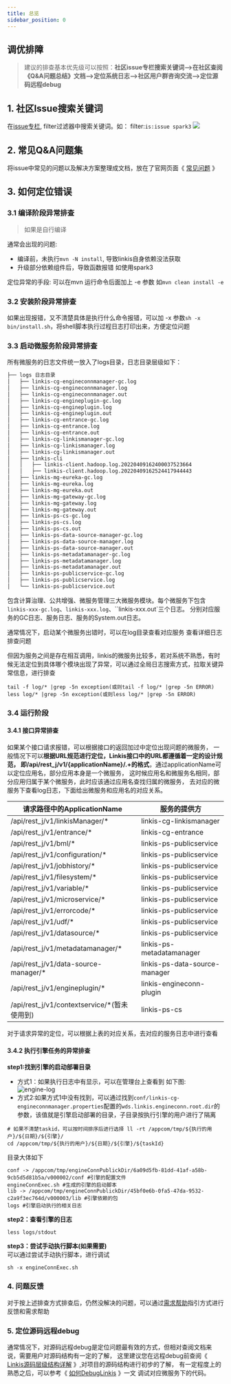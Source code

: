 ```yaml
---
title: 总览
sidebar_position: 0
---
```

## 调优排障

> 建议的排查基本优先级可以按照：**社区issue专栏搜索关键词—\>在社区查阅《Q\&A问题总结》文档—\>定位系统日志—\>社区用户群咨询交流—\>定位源码远程debug**

## 1. 社区Issue搜索关键词

在[issue专栏](https://github.com/apache/incubator-linkis/issues), filter过滤器中搜索关键词。如：
filter:`is:issue spark3`
![](/Images-zh/tuning-and-troubleshooting/issue-searching-keywords.png)

<!--
在[Disscuess的Q&A专栏](https://github.com/apache/incubator-linkis/discussions/categories/q-a) 中进行关键字搜索
![](/Images-zh/tuning-and-troubleshooting/disscues-searching-keywords.png)
-->

## 2. 常见Q&A问题集

将issue中常见的问题以及解决方案整理成文档，放在了官网页面《 [常见问题](/faq/main) 》

## 3. 如何定位错误

### 3.1 编译阶段异常排查

> 如果是自行编译

通常会出现的问题:

- 编译前，未执行`mvn -N install`, 导致linkis自身依赖没法获取
- 升级部分依赖组件后，导致函数报错  如使用spark3

定位异常的手段:
可以在mvn 运行命令后面加上 -e 参数 如`mvn clean install -e`

### 3.2 安装阶段异常排查

如果出现报错，又不清楚具体是执行什么命令报错，可以加 -x 参数`sh -x bin/install.sh`，将shell脚本执行过程日志打印出来，方便定位问题

### 3.3 启动微服务阶段异常排查

所有微服务的日志文件统一放入了logs目录，日志目录层级如下：

```html
├── logs 日志目录
│   ├── linkis-cg-engineconnmanager-gc.log
│   ├── linkis-cg-engineconnmanager.log
│   ├── linkis-cg-engineconnmanager.out
│   ├── linkis-cg-engineplugin-gc.log
│   ├── linkis-cg-engineplugin.log
│   ├── linkis-cg-engineplugin.out
│   ├── linkis-cg-entrance-gc.log
│   ├── linkis-cg-entrance.log
│   ├── linkis-cg-entrance.out
│   ├── linkis-cg-linkismanager-gc.log
│   ├── linkis-cg-linkismanager.log
│   ├── linkis-cg-linkismanager.out
│   ├── linkis-cli
│   │   ├── linkis-client.hadoop.log.20220409162400037523664
│   │   ├── linkis-client.hadoop.log.20220409162524417944443
│   ├── linkis-mg-eureka-gc.log
│   ├── linkis-mg-eureka.log
│   ├── linkis-mg-eureka.out
│   ├── linkis-mg-gateway-gc.log
│   ├── linkis-mg-gateway.log
│   ├── linkis-mg-gateway.out
│   ├── linkis-ps-cs-gc.log
│   ├── linkis-ps-cs.log
│   ├── linkis-ps-cs.out
│   ├── linkis-ps-data-source-manager-gc.log
│   ├── linkis-ps-data-source-manager.log
│   ├── linkis-ps-data-source-manager.out
│   ├── linkis-ps-metadatamanager-gc.log
│   ├── linkis-ps-metadatamanager.log
│   ├── linkis-ps-metadatamanager.out
│   ├── linkis-ps-publicservice-gc.log
│   ├── linkis-ps-publicservice.log
│   └── linkis-ps-publicservice.out
```

包含计算治理、公共增强、微服务管理三大微服务模块。每个微服务下包含`linkis-xxx-gc.log`、`linkis-xxx.log`、``linkis-xxx.out`三个日志。
分别对应服务的GC日志、服务日志、服务的System.out日志。

通常情况下，启动某个微服务出错时，可以在log目录查看对应服务 查看详细日志排查问题

但因为服务之间是存在相互调用，linkis的微服务比较多，若对系统不熟悉，有时候无法定位到具体哪个模块出现了异常，可以通过全局日志搜索方式，拉取关键异常信息，进行排查

```shell script
tail -f log/* |grep -5n exception(或则tail -f log/* |grep -5n ERROR)  
less log/* |grep -5n exception(或则less log/* |grep -5n ERROR)  
```

### 3.4 运行阶段

#### 3.4.1 接口异常排查

如果某个接口请求报错，可以根据接口的返回加过中定位出现问题的微服务，
一般情况下可以**根据URL规范进行定位，**Linkis接口中的URL都遵循着一定的设计规范，
即**/api/rest_j/v1/{applicationName}/.+的格式**，通过applicationName可以定位应用名，部分应用本身是一个微服务，
这时候应用名和微服务名相同，部分应用归属于某个微服务，此时应该通过应用名查找归属的微服务，
去对应的微服务下查看log日志，下面给出微服务和应用名的对应关系。

| **请求路径中的ApplicationName**       | **服务的提供方**     |
|-------------------------------------|---------------------------------|
| /api/rest_j/v1/linkisManager/*      | linkis-cg-linkismanager         |
| /api/rest_j/v1/entrance/*           | linkis-cg-entrance              |
| /api/rest_j/v1/bml/*                | linkis-ps-publicservice         |
| /api/rest_j/v1/configuration/*      | linkis-ps-publicservice         |
| /api/rest_j/v1/jobhistory/*         | linkis-ps-publicservice         |
| /api/rest_j/v1/filesystem/*         | linkis-ps-publicservice         |
| /api/rest_j/v1/variable/*           | linkis-ps-publicservice         |
| /api/rest_j/v1/microservice/*       | linkis-ps-publicservice         |
| /api/rest_j/v1/errorcode/*          | linkis-ps-publicservice         |
| /api/rest_j/v1/udf/*                | linkis-ps-publicservice         |
| /api/rest_j/v1/datasource/*         | linkis-ps-publicservice         |
| /api/rest_j/v1/metadatamanager/*    | linkis-ps-metadatamanager       |
| /api/rest_j/v1/data-source-manager/*| linkis-ps-data-source-manager   |
| /api/rest_j/v1/engineplugin/*       | linkis-engineconn-plugin        |
| /api/rest_j/v1/contextservice/*(暂未使用到)     | linkis-ps-cs                    |

对于请求异常的定位，可以根据上表的对应关系，去对应的服务日志中进行查看

#### 3.4.2 执行引擎任务的异常排查

**step1:找到引擎的启动部署目录**  

- 方式1：如果执行日志中有显示，可以在管理台上查看到 如下图:
![engine-log](https://user-images.githubusercontent.com/29391030/156343802-9d47fa98-dc70-4206-b07f-df439b291028.png)
- 方式2:如果方式1中没有找到，可以通过找到`conf/linkis-cg-engineconnmanager.properties`配置的`wds.linkis.engineconn.root.dir`的参数，该值就是引擎启动部署的目录，子目录按执行引擎的用户进行了隔离

```shell script
# 如果不清楚taskid，可以按时间排序后进行选择 ll -rt /appcom/tmp/${执行的用户}/${日期}/${引擎}/  
cd /appcom/tmp/${执行的用户}/${日期}/${引擎}/${taskId}  
```

目录大体如下

```shell script
conf -> /appcom/tmp/engineConnPublickDir/6a09d5fb-81dd-41af-a58b-9cb5d5d81b5a/v000002/conf #引擎的配置文件  
engineConnExec.sh #生成的引擎的启动脚本  
lib -> /appcom/tmp/engineConnPublickDir/45bf0e6b-0fa5-47da-9532-c2a9f3ec764d/v000003/lib #引擎依赖的包  
logs #引擎启动执行的相关日志  
```

**step2：查看引擎的日志**

```shell script
less logs/stdout  
```

**step3：尝试手动执行脚本(如果需要)**  
可以通过尝试手动执行脚本，进行调试

```
sh -x engineConnExec.sh  
```

### 4. 问题反馈

对于按上述排查方式排查后，仍然没解决的问题，可以通过[需求帮助](/community/how-to-ask-for-help)指引方式进行反馈和需求帮助

### 5. 定位源码远程debug

通常情况下，对源码远程debug是定位问题最有效的方式，但相对查阅文档来说，需要用户对源码结构有一定的了解，
这里建议您在远程debug前查阅《 [Linkis源码层级结构详解](deployment/sourcecode-hierarchical-structure.md) 》,对项目的源码结构进行初步的了解，
有一定程度上的熟悉之后，可以参考《 [如何DebugLinkis](development/linkis-debug.md) 》一文 调试对应微服务下的代码。
